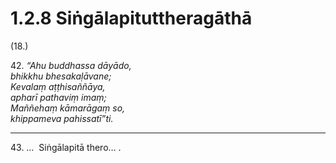 

# 1.2.8 Siṅgālapituttheragāthā




(18.)

42\. _“Ahu buddhassa dāyādo,_  
_bhikkhu bhesakaḷāvane;_  
_Kevalaṃ aṭṭhisaññāya,_  
_apharī pathaviṃ imaṃ;_  
_Maññehaṃ kāmarāgaṃ so,_  
_khippameva pahissatī”ti._  


---

43\. …  Siṅgālapitā thero… .






